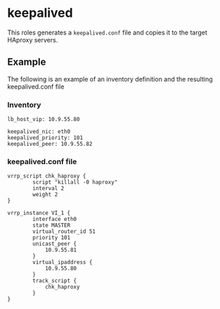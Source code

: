# keepalived

This roles generates a `keepalived.conf` file and copies it to the target HAproxy servers. 

## Example
The following is an example of an inventory definition and the resulting keepalived.conf file

### Inventory

```
lb_host_vip: 10.9.55.80

keepalived_nic: eth0
keepalived_priority: 101
keepalived_peer: 10.9.55.82

```


### keepalived.conf file

```
vrrp_script chk_haproxy {         
        script "killall -0 haproxy"
        interval 2                
        weight 2                 
}

vrrp_instance VI_1 {
        interface eth0
        state MASTER
        virtual_router_id 51
        priority 101
        unicast_peer {
            10.9.55.81
        }
        virtual_ipaddress {
            10.9.55.80
        }
        track_script {
            chk_haproxy
        }
}

```
